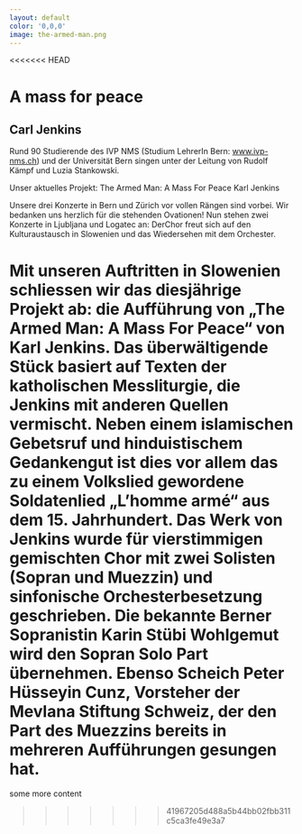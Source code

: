 ```yaml
---
layout: default
color: '0,0,0'
image: the-armed-man.png
---
```


<<<<<<< HEAD

# A mass for peace
## Carl Jenkins

Rund 90 Studierende des IVP NMS (Studium LehrerIn Bern: www.ivp-nms.ch) und der Universität Bern singen unter der Leitung von  Rudolf Kämpf und Luzia Stankowski.

Unser aktuelles Projekt:
The Armed Man: A Mass For Peace
Karl Jenkins

Unsere drei Konzerte in Bern und Zürich vor vollen Rängen sind vorbei. Wir bedanken uns herzlich für die stehenden Ovationen!
Nun stehen zwei Konzerte in Ljubljana und Logatec an: DerChor freut sich auf den Kulturaustausch in Slowenien und das Wiedersehen mit dem Orchester.

Mit unseren Auftritten in Slowenien schliessen wir das diesjährige Projekt ab: die Aufführung von „The Armed Man: A Mass For Peace“ von Karl Jenkins.
Das überwältigende Stück basiert auf Texten der katholischen Messliturgie, die Jenkins mit anderen Quellen vermischt. Neben einem islamischen Gebetsruf und hinduistischem Gedankengut ist dies vor allem das zu einem Volkslied gewordene Soldatenlied „L’homme armé“ aus dem 15. Jahrhundert.
Das Werk von Jenkins wurde für vierstimmigen gemischten Chor mit zwei Solisten (Sopran und Muezzin) und sinfonische Orchesterbesetzung geschrieben.
Die bekannte Berner Sopranistin Karin Stübi Wohlgemut wird den Sopran Solo Part übernehmen.
Ebenso Scheich Peter Hüsseyin Cunz, Vorsteher der Mevlana Stiftung Schweiz, der den Part des Muezzins bereits in mehreren Aufführungen gesungen hat.
=======
some more content
>>>>>>> 41967205d488a5b44bb02fbb311c5ca3fe49e3a7
